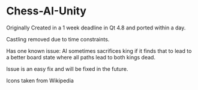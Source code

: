 # Chess-AI-Unity

Originally Created in a 1 week deadline in Qt 4.8 and ported within a day.

Castling removed due to time constraints.

Has one known issue:
AI sometimes sacrifices king if it finds that to lead to a better board state where all paths lead to both kings dead.

Issue is an easy fix and will be fixed in the future.

Icons taken from Wikipedia
